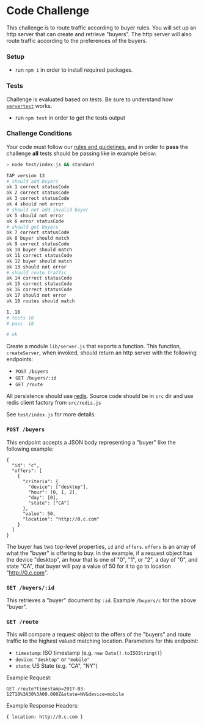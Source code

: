 # Code Challenge

This challenge is to route traffic according to buyer rules. You will set up an http server that can create and retrieve "buyers". The http server will also route traffic according to the preferences of the buyers.

### Setup
-  run ```npm i``` in order to install required packages.


### Tests
Challenge is evaluated based on tests. Be sure to understand how [`servertest`](https://github.com/rvagg/servertest) works.

- run `npm test` in order to get the tests output


### Challenge Conditions

Your code must follow our [rules and guidelines](https://gist.github.com/davidguttman/e9bcf695ee6e9812fbbc27eceb29372e), and in order to **pass** the challenge **all** tests should be passing like in example below:
```bash
> node test/index.js && standard

TAP version 13
# should add buyers
ok 1 correct statusCode
ok 2 correct statusCode
ok 3 correct statusCode
ok 4 should not error
# should not add invalid buyer
ok 5 should not error
ok 6 error statusCode
# should get buyers
ok 7 correct statusCode
ok 8 buyer should match
ok 9 correct statusCode
ok 10 buyer should match
ok 11 correct statusCode
ok 12 buyer should match
ok 13 should not error
# should route traffic
ok 14 correct statusCode
ok 15 correct statusCode
ok 16 correct statusCode
ok 17 should not error
ok 18 routes should match

1..18
# tests 18
# pass  18

# ok

```


Create a module `lib/server.js` that exports a function. This function, `createServer`, when invoked, should return an http server with the following endpoints:

* `POST /buyers`
* `GET /buyers/:id`
* `GET /route`

All persistence should use [redis](http://redis.io). 
Source code should be in `src` dir and use redis client factory from `src/redis.js`

See `test/index.js` for more details.

### `POST /buyers`

This endpoint accepts a JSON body representing a "buyer" like the following example:

```
{
  "id": "c",
  "offers": [
    {
      "criteria": {
        "device": ["desktop"],
        "hour": [0, 1, 2],
        "day": [0],
        "state": ["CA"]
      },
      "value": 50,
      "location": "http://0.c.com"
    }
  ]
}
```

The buyer has two top-level properties, `id` and `offers`. `offers` is an array of what the "buyer" is offering to buy. In the example, if a request object has the device "desktop", an hour that is one of "0", "1", or "2", a day of "0", and state "CA", that buyer will pay a value of 50 for it to go to location "http://0.c.com".

### `GET /buyers/:id`

This retrieves a "buyer" document by `:id`. Example `/buyers/c` for the above "buyer".

### `GET /route`

This will compare a request object to the offers of the "buyers" and route traffic to the highest valued matching location. Parameters for this endpoint:

* `timestamp`: ISO timestamp (e.g. `new Date().toISOString()`)
* `device`: `"desktop"` or `"mobile"`
* `state`: US State (e.g. "CA", "NY")

Example Request:

`GET /route?timestamp=2017-03-12T10%3A30%3A00.000Z&state=NV&device=mobile`

Example Response Headers:

`{ location: http://0.c.com }`
